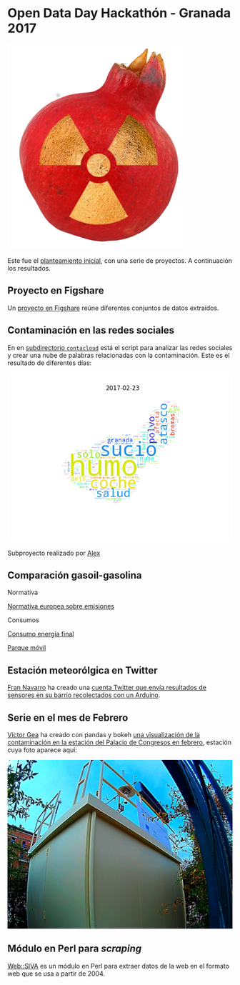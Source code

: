# Open Data Day Hackathón - Granada 2017

![Granada Radioactiva](recursos/granada-radioactiva_reducido.png)

Este fue el [planteamiento inicial](planteamiento.md), con una serie
de proyectos. A continuación los resultados.

## Proyecto en Figshare

Un
[proyecto en Figshare](https://figshare.com/account/home#/projects/19567) reúne
diferentes conjuntos de datos extraídos. 

## Contaminación en las redes sociales

En en [subdirectorio `contacloud`](contacloud/) está el script para
analizar las redes sociales y crear una nube de palabras relacionadas
con la contaminación. Este es el resultado de diferentes días:

![Granada contaminada](contacloud/contaminacloud_all.gif)

Subproyecto realizado por [Alex](https://github.com/PhoenixAlx)  
  
## Comparación gasoil-gasolina  
  
Normativa  
  
[Normativa europea sobre emisiones](https://es.wikipedia.org/wiki/Normativa_europea_sobre_emisiones)  

Consumos  
  
[Consumo energía final](https://fusiontables.google.com/embedviz?containerId=googft-gviz-canvas&q=select+col0%2C+col8%2C+col6+from+1aAd0hqZ_G0o7Wy15Jot-Errlo7O4WnJLu36Wpx2E+order+by+col0+asc&viz=GVIZ&t=AREA&rmax=250&uiversion=2&gco_forceIFrame=true&gco_hasLabelsColumn=true&width=500&height=300)  
  
[Parque móvil](https://fusiontables.google.com/embedviz?containerId=googft-gviz-canvas&q=select+col0%2C+col1%2C+col2+from+1_cxeeLyOKDwIAEToLtRzlguqn6Suf9O8DoCrogo8+order+by+col0+asc&viz=GVIZ&t=AREA&rmax=250&uiversion=2&gco_forceIFrame=true&gco_hasLabelsColumn=true&width=500&height=300)

## Estación meteorólgica en Twitter

[Fran Navarro](http://github.com/fnavales) ha creado una [cuenta
Twitter que envía resultados de sensores en su barrio recolectados con
un Arduino](https://twitter.com/tempChanaGR).

## Serie en el mes de Febrero

[Víctor Gea](http://github.com/VictorGeaGarcia) ha creado con pandas y
bokeh
[una visualización de la contaminación en la estación del Palacio de Congresos en febrero](Contaminacion_Congresos_febrero.html),
estación cuya foto aparece aquí:

![Estación de calidad del aire](recursos/estacion.jpg)

## Módulo en Perl para *scraping*

[Web::SIVA](http://search.cpan.org/~jmerelo/Web-SIVA-0.0.4/) es un
módulo en Perl para extraer datos de la web en el formato web que se
usa a partir de 2004. 




